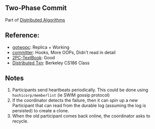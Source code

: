 ## Two-Phase Commit

Part of [Distributed Algorithms](https://en.wikipedia.org/wiki/Distributed_algorithm)


## Reference:

- [gotwopc](https://github.com/ianobermiller/gotwopc): Replica + Working
- [committer](https://github.com/vadiminshakov/committer): Hooks, More OOPs, Didn't read in detail
- [2PC-TextBook](https://martinfowler.com/articles/patterns-of-distributed-systems/two-phase-commit.html): Good
- [Distributed Txn](https://www.youtube.com/watch?v=PaMDNhVD-0U&list=PLzzVuDSjP25QhfJDaO9GD50CIYji_aw9c): Berkeley CS186 Class

## Notes

1. Participants send heartbeats periodically. This could be done using `hashicorp/memberlist` (ie SWIM gossip protocol)
2. If the coordinator detects the failure, then it can spin up a new Participant that can read from the durable log (assuming the log is persisted) to create a clone.
3. When the old participant comes back online, the coordinator asks to recycle.
